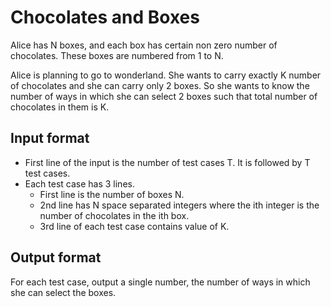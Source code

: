 # Chocolates and Boxes

Alice has N boxes, and each box has certain non zero number of chocolates. These boxes are numbered from 1 to N.

Alice is planning to go to wonderland. She wants to carry exactly K number of chocolates and she can carry only 2 boxes. So she wants to know the number of ways in which she can select 2 boxes such that total number of chocolates in them is K.

## Input format

- First line of the input is the number of test cases T. It is followed by T test cases.
- Each test case has 3 lines.
  - First line is the number of boxes N.
  - 2nd line has N space separated integers where the ith integer is the number of chocolates in the ith box.
  - 3rd line of each test case contains value of K.

## Output format

For each test case, output a single number, the number of ways in which she can select the boxes.
